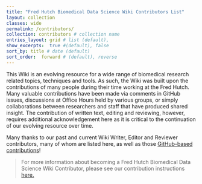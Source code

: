 ```yaml
---
title: "Fred Hutch Biomedical Data Science Wiki Contributors List"
layout: collection
classes: wide
permalink: /contributors/
collection: contributors # collection name
entries_layout: grid # list (default),
show_excerpts:  true #(default), false
sort_by: title # date (default)
sort_order:  forward # (default), reverse
---
```


This Wiki is an evolving resource for a wide range of biomedical research related topics, techniques and tools.  As such, the Wiki was built upon the contributions of many people during their time working at the Fred Hutch.  Many valuable contributions have been made via comments in GitHub issues, discussions at Office Hours held by various groups, or simply collaborations between researchers and staff that have produced shared insight.  The contribution of written text, editing and reviewing, however, requires additional acknowledgement here as it is critical to the continuation of our evolving resource over time.   

Many thanks to our past and current Wiki Writer, Editor and Reviewer contributors, many of whom are listed here, as well as those [GitHub-based contributions](https://github.com/FredHutch/wiki/graphs/contributors)!  
> For more information about becoming a Fred Hutch Biomedical Data Science Wiki Contributor, please see our contribution instructions [here.](https://github.com/FredHutch/wiki/blob/main/README.md)
